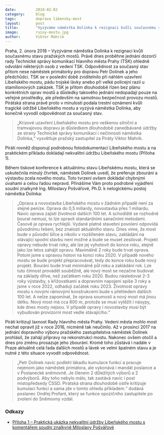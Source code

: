 ```yaml
---
date:         2018-02-02
category:     blog
tags:         doprava libensky-most
layout:       post
title:        "Vyzýváme náměstka Dolínka k rezignaci kvůli současnému stavu pražských mostů" 
image:        ruiny-mostu.jpg
author:       Viktor Mahrik
---
```


Praha, 2. února 2018 – Vyzýváme náměstka Dolínka k rezignaci kvůli současnému stavu pražských mostů. Právě dnes proběhne jednání dozorčí rady Technické správy komunikací hlavního města Prahy (TSK) ohledně odvolání některých osob z vedení TSK. Odpovědnost za současný stav přitom nese náměstek primátorky pro dopravu Petr Dolínek a jeho předchůdci. TSK se v poslední době zviditelnilo při náhlém uzavření Libeňského mostu, pádu trojské lávky anebo při velké policejní razií u stamilionových zakázek. TSK je přitom dlouhodobě řízen bez plánu konkrétních oprav mostů a důsledky takového jednání nedopadají pouze na veřejné prostředky, ale především na samotnou bezpečnost provozu mostů. Pirátská strana právě proto v minulosti podala trestní oznámení kvůli tragické údržbě Libeňského mostu a vyzývá náměstka Dolínka, aby konečně vyvodil odpovědnost za současný stav.

> „Krizové uzavření Libeňského mostu pro veškerou silniční a tramvajovou dopravu je důsledkem dlouhodobě zanedbávané údržby ze strany Technické správy komunikací i nečinnosti náměstka Dolínka,“ vysvětluje pražský zastupitel za Piráty Viktor Mahrik. 

Piráti rovněž disponují podrobnou fotodokumentací Libeňského mostu a na praktickém příkladu dokládají nekvalitní údržbu Libeňského mostu (Příloha 1).

Během tiskové konference k aktuálnímu stavu Libeňskému mostu, která se uskutečnila minulý čtvrtek, náměstek Dolínek uvedl, že preferuje zbourání a výstavbu zcela nového mostu. Toto tvrzení ovšem dokládal chybnými úvahami a celou řadou nepravd. Přinášíme Vám proto podrobné vyjádření soudní znalkyně Ing. Miloslavy Pošvářové, Ph.D. k nelogickému postoj náměstka Dolínka:

> „Oprava a novostavba Libeňského mostu v žádném případě není za stejné peníze. Oprava do 0,5 miliardy, novostavba přes 1 miliardu. Navíc oprava zajistí životnost dalších 100 let. A schodiště se rozhodně bourat nemusí, to lze opravit standardními sanačními metodami. Časově je oprava rychlejší. Vydané platné stavební povolení odpovídá původnímu řešení, bez znalosti aktuálního stavu. Dnes víme, že most bude v původní šířce a nikoliv v rozšířeném stavu, zakládání na stávající spodní stavbu není možné a bude se muset zesilovat. Projekt opravy nebude trvat roky, ale lze jej vyhotovit do konce roku, stejně jako lze letos zahájit opravu. Maximálně 2 roky bude trvat oprava. Potom jsme s opravou hotovi na konci roku 2020. V případě nového mostu se bude projekt přepracovávat, tedy do konce roku bude nový projekt. Bourání bude trvat minimálně půl roku a zakládání rok. Lze tuto činnost provádět souběžně, ale nový most se nezačne budovat na základy dříve, než začátkem roku 2020. Budou následovat 2-3 roky výstavby, s křižovatkami a dopravním napojení spíše 3 roky a jsme v roce 2022, odhaduji začátek roku 2023. Životnost opravy mostu s novými rámovými konstrukcemi bude s přehledem dalších 100 let. A nelze zapomínat, že oprava soumostí a nový most má jinou délku. Nový most má cca 800 m, protože se musí vytěžit i násypy, kde dnes mosty nejsou. V případě opravy i novostavby musí být vybudován provizorní most vedle stávajícího.“

Piráti kritizují laxnost Rady hlavního města Prahy. Vedení města mohlo most nechat opravit již v roce 2016, nicméně tak neučinilo. Až v prosinci 2017 na jednání dopravního výboru pražského zastupitelstva náměstek Dolínek prohlásil, že zahájí přípravy na rekonstrukci mostu. Nakonec ovšem otočil a dnes pro změnu prosazuje jeho zbourání. Kromě toho zůstává i nadále v Praze aktuálně celá řada dalších mostů a lávek ve velmi špatném stavu a je nutné z této situace vyvodit odpovědnost. 

> „Petr Dolínek navíc podlehl lákadlu kumulace funkcí a pracuje nejenom jako náměstek primátora, ale vykonává i mandát poslance a v Poslanecké sněmovně. Je členem 2 důležitých výborů a 2 podvýborů. Aby toho nebylo málo, tak zastává navíc i post místopředsedy ČSSD. Pirátská strana dlouhodobě ostře kritizuje kumulaci funkcí a sama jde v tomto ohledu příkladem.“ dodává poslanec Ondřej Profant, který se funkce opozičního zastupitele po zvolení do Sněmovny vzdal.

### Odkazy

* [Příloha 1 – Praktická ukázka nekvalitní údržby Libeňského mostu s komentářem soudní znalkyně Miloslavy Pošvářové](https://github.com/pirati-web/praha.pirati.cz/blob/gh-pages/assets/pdf/udrzba-libenskeho-mostu.pdf)

